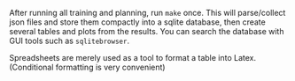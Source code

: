 


After running all training and planning, run `make` once.
This will parse/collect json files and store them compactly into a sqlite database,
then create several tables and plots from the results.
You can search the database with GUI tools such as `sqlitebrowser`.


Spreadsheets are merely used as a tool to format a table into Latex.
(Conditional formatting is very convenient)



